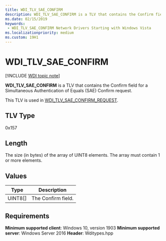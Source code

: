 ```yaml
---
title: WDI_TLV_SAE_CONFIRM
description: WDI_TLV_SAE_CONFIRM is a TLV that contains the Confirm field for a Simultaneous Authentication of Equals (SAE) Confirm request.
ms.date: 02/15/2019
keywords:
 - WDI_TLV_SAE_CONFIRM Network Drivers Starting with Windows Vista
ms.localizationpriority: medium
ms.custom: 19H1
---
```


# WDI_TLV_SAE_CONFIRM

[!INCLUDE [WDI topic note](../includes/wdi-version-warning.md)]

**WDI_TLV_SAE_CONFIRM** is a TLV that contains the Confirm field for a Simultaneous Authentication of Equals (SAE) Confirm request.

This TLV is used in [WDI_TLV_SAE_CONFIRM_REQUEST](wdi-tlv-sae-confirm-request.md).

## TLV Type

0x157

## Length

The size (in bytes) of the array of UINT8 elements. The array must contain 1 or more elements.

## Values

| Type | Description |
| --- | --- |
| UINT8[] | The Confirm field. |

## Requirements

**Minimum supported client**: Windows 10, version 1903
**Minimum supported server**: Windows Server 2016
**Header**: Wditypes.hpp
